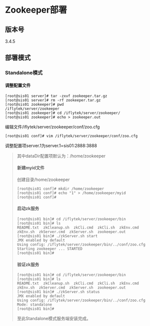# Zookeeper部署

## 版本号

3.4.5

## 部署模式

### Standalone模式

#### 调整配置文件

```text
[root@sis01 server]# tar -zxvf zookeeper.tar.gz
[root@sis01 server]# rm -rf zookeeper.tar.gz
[root@sis01 zookeeper]# pwd
/iflytek/server/zookeeper
[root@sis01 zookeeper]# cd /iflytek/server/zookeeper/
[root@sis01 zookeeper]# echo > zookeeper.out
```

编辑文件/iflytek/server/zookeeper/conf/zoo.cfg

```text
[root@sis01 conf]# vim /iflytek/server/zookeeper/conf/zoo.cfg
```

调整配置项server.1为server.1=sis01:2888:3888

> 其中dataDir配置项默认为：/home/zookeeper
>
> #### 新建myid文件
>
> 创建目录/home/zookeeper
>
> ```text
> [root@sis01 conf]# mkdir /home/zookeeper
> [root@sis01 conf]# echo "1" > /home/zookeeper/myid
> [root@sis01 conf]#
> ```
>
> #### 启动zk服务
>
> ```text
> [root@sis01 bin]# cd /iflytek/server/zookeeper/bin
> [root@sis01 bin]# ls
> README.txt  zkCleanup.sh  zkCli.cmd  zkCli.sh  zkEnv.cmd  zkEnv.sh  zkServer.cmd  zkServer.sh  zookeeper.out
> [root@sis01 bin]# ./zkServer.sh start
> JMX enabled by default
> Using config: /iflytek/server/zookeeper/bin/../conf/zoo.cfg
> Starting zookeeper ... STARTED
> [root@sis01 bin]#
> ```
>
> #### 验证zk服务
>
> ```text
> [root@sis01 bin]# cd /iflytek/server/zookeeper/bin
> [root@sis01 bin]# ls
> README.txt  zkCleanup.sh  zkCli.cmd  zkCli.sh  zkEnv.cmd  zkEnv.sh  zkServer.cmd  zkServer.sh  zookeeper.out
> [root@sis01 bin]# ./zkServer.sh status
> JMX enabled by default
> Using config: /iflytek/server/zookeeper/bin/../conf/zoo.cfg
> Mode: standalone
> [root@sis01 bin]#
> ```
>
> 至此Standalone模式服务端安装完成。

